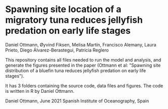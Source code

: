 # Spawning site location of a migratory tuna reduces jellyfish predation on early life stages
Daniel Ottmann, Øyvind Fiksen, Melisa Martín, Francisco Alemany, Laura Prieto, Diego Álvarez-Berastegui, Patricia Reglero

This repository contains all files needed to run the model and analysis, and generate the figures presented in the paper (Ottmann et al: "Spawning site distribution of a bluefin tuna reduces jellyfish predation on early life stages").

It has 3 folders containing the source code, data files and figures. The code is written in R by Daniel Ottmann.

Daniel Ottmann, June 2021 Spanish Institute of Oceanography, Spain